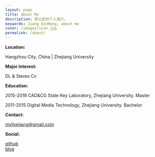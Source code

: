 ```yaml
---
layout: page
title: About Me
description: 蒋沁宏的个人简介。
keywords: Jiang QinHong, about me
cover: /images/icon.jpg
permalink: /about/
---
```

**Location:**

Hangzhou City, China \| Zhejiang University



**Major interest:**

DL & Stereo Cv

**Education:**

2015-2018   CAD&CG State Key Laboratory, Zhejiang University. Master


2011-2015   Digital Media Technology, Zhejiang University.  Bachelor



**Contact:**

[mylivejiang@gmail.com](mailto:mylivejiang@gmail.com)


**Social:**

[github](https://github.com/JiangQH)   
[blog](http://jiangqh.github.io/)
